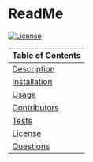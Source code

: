 # ReadMe
  [![License](https://img.shields.io/badge/License-Apache%202.0-blue.svg)](https://opensource.org/licenses/Apache-2.0)

  Table of Contents |
  ----------------- |
  [Description](#description) |
  [Installation](#installation) |
  [Usage](#usage) |
  [Contributors](#contribution) |
  [Tests](#tests) |
  [License](#license) |
  [Questions](#questions) |
